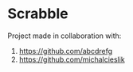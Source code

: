 # Scrabble
Project made in collaboration with:
1. https://github.com/abcdrefg
2. https://github.com/michalcieslik
